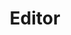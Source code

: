 ---
title: Editor
linkTitle: Editor
description: "eGovFrame Editor는 전자정부 개발 도구 통합을 위한 개방형 플랫폼으로, IDE(Integrated Development Environment) 기반으로 Edit 기능을 제공한다."
url: /egovframe-development/implementation-tool/editor/
menu:
  depth:
    weight: 1
    parent: "implementation-tool"
    identifier: "editor"
---